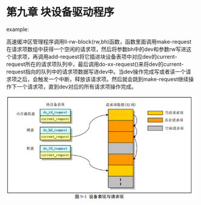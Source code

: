 # 第九章 块设备驱动程序

example:

高速缓冲区管理程序调用ll-rw-block(rw,bh)函数，函数里面调用make-request在请求项数组中获得一个空闲的请求项，然后将参数bh中的dev和参数rw写进这个请求项，再调用add-request将它插进块设备表项中对应dev的current-request所在的请求项队列中，最后调用do-xx-request()来将dev的current-request指向的队列中的请求项数据写进dev中。当dev操作完成写或者读一个请求项之后，会触发一个中断，释放该请求项。然后就会跳到make-request继续操作下一个请求项，直到dev对应的所有请求项操作完成。

![](https://raw.githubusercontent.com/HJDonv/linux-kernel-0.11/master/%E7%AC%AC%E4%B9%9D%E7%AB%A0/picture/1.png)

